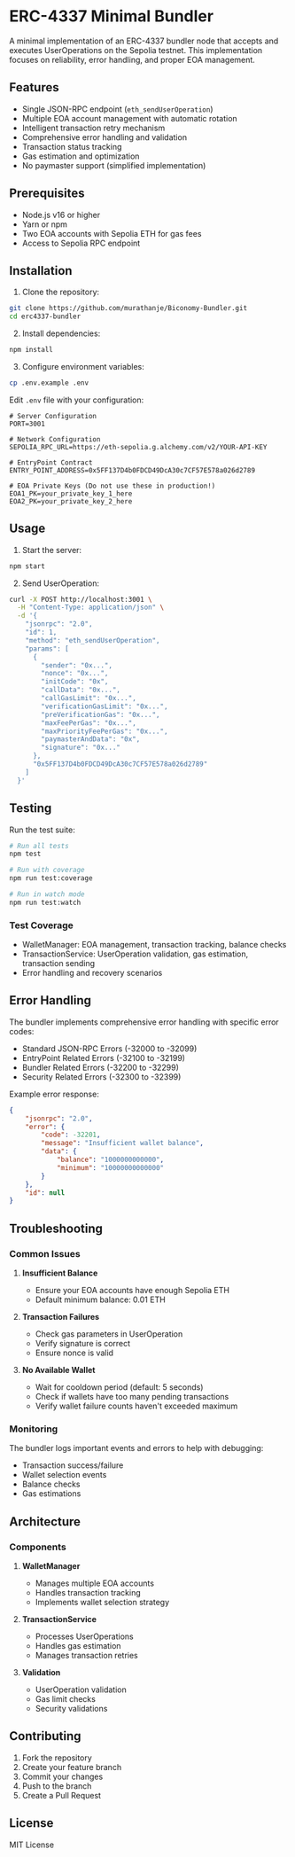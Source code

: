 # ERC-4337 Minimal Bundler

A minimal implementation of an ERC-4337 bundler node that accepts and executes UserOperations on the Sepolia testnet. This implementation focuses on reliability, error handling, and proper EOA management.

## Features

- Single JSON-RPC endpoint (`eth_sendUserOperation`)
- Multiple EOA account management with automatic rotation
- Intelligent transaction retry mechanism
- Comprehensive error handling and validation
- Transaction status tracking
- Gas estimation and optimization
- No paymaster support (simplified implementation)

## Prerequisites

- Node.js v16 or higher
- Yarn or npm
- Two EOA accounts with Sepolia ETH for gas fees
- Access to Sepolia RPC endpoint

## Installation

1. Clone the repository:
```bash
git clone https://github.com/murathanje/Biconomy-Bundler.git
cd erc4337-bundler
```

2. Install dependencies:
```bash
npm install
```

3. Configure environment variables:
```bash
cp .env.example .env
```

Edit `.env` file with your configuration:
```env
# Server Configuration
PORT=3001

# Network Configuration
SEPOLIA_RPC_URL=https://eth-sepolia.g.alchemy.com/v2/YOUR-API-KEY

# EntryPoint Contract
ENTRY_POINT_ADDRESS=0x5FF137D4b0FDCD49DcA30c7CF57E578a026d2789

# EOA Private Keys (Do not use these in production!)
EOA1_PK=your_private_key_1_here
EOA2_PK=your_private_key_2_here
```

## Usage

1. Start the server:
```bash
npm start
```

2. Send UserOperation:
```bash
curl -X POST http://localhost:3001 \
  -H "Content-Type: application/json" \
  -d '{
    "jsonrpc": "2.0",
    "id": 1,
    "method": "eth_sendUserOperation",
    "params": [
      {
        "sender": "0x...",
        "nonce": "0x...",
        "initCode": "0x",
        "callData": "0x...",
        "callGasLimit": "0x...",
        "verificationGasLimit": "0x...",
        "preVerificationGas": "0x...",
        "maxFeePerGas": "0x...",
        "maxPriorityFeePerGas": "0x...",
        "paymasterAndData": "0x",
        "signature": "0x..."
      },
      "0x5FF137D4b0FDCD49DcA30c7CF57E578a026d2789"
    ]
  }'
```

## Testing

Run the test suite:
```bash
# Run all tests
npm test

# Run with coverage
npm run test:coverage

# Run in watch mode
npm run test:watch
```

### Test Coverage
- WalletManager: EOA management, transaction tracking, balance checks
- TransactionService: UserOperation validation, gas estimation, transaction sending
- Error handling and recovery scenarios

## Error Handling

The bundler implements comprehensive error handling with specific error codes:

- Standard JSON-RPC Errors (-32000 to -32099)
- EntryPoint Related Errors (-32100 to -32199)
- Bundler Related Errors (-32200 to -32299)
- Security Related Errors (-32300 to -32399)

Example error response:
```json
{
    "jsonrpc": "2.0",
    "error": {
        "code": -32201,
        "message": "Insufficient wallet balance",
        "data": {
            "balance": "1000000000000",
            "minimum": "10000000000000"
        }
    },
    "id": null
}
```

## Troubleshooting

### Common Issues

1. **Insufficient Balance**
   - Ensure your EOA accounts have enough Sepolia ETH
   - Default minimum balance: 0.01 ETH

2. **Transaction Failures**
   - Check gas parameters in UserOperation
   - Verify signature is correct
   - Ensure nonce is valid

3. **No Available Wallet**
   - Wait for cooldown period (default: 5 seconds)
   - Check if wallets have too many pending transactions
   - Verify wallet failure counts haven't exceeded maximum

### Monitoring

The bundler logs important events and errors to help with debugging:
- Transaction success/failure
- Wallet selection events
- Balance checks
- Gas estimations

## Architecture

### Components

1. **WalletManager**
   - Manages multiple EOA accounts
   - Handles transaction tracking
   - Implements wallet selection strategy

2. **TransactionService**
   - Processes UserOperations
   - Handles gas estimation
   - Manages transaction retries

3. **Validation**
   - UserOperation validation
   - Gas limit checks
   - Security validations

## Contributing

1. Fork the repository
2. Create your feature branch
3. Commit your changes
4. Push to the branch
5. Create a Pull Request

## License

MIT License 
